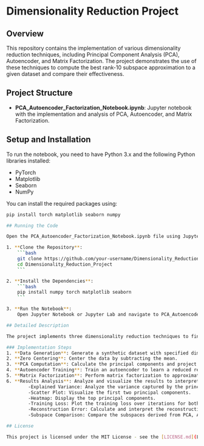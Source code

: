 # Dimensionality Reduction Project

## Overview

This repository contains the implementation of various dimensionality reduction techniques, including Principal Component Analysis (PCA), Autoencoder, and Matrix Factorization. The project demonstrates the use of these techniques to compute the best rank-10 subspace approximation to a given dataset and compare their effectiveness.

## Project Structure

- **PCA_Autoencoder_Factorization_Notebook.ipynb**: Jupyter notebook with the implementation and analysis of PCA, Autoencoder, and Matrix Factorization.

## Setup and Installation

To run the notebook, you need to have Python 3.x and the following Python libraries installed:
- PyTorch
- Matplotlib
- Seaborn
- NumPy

You can install the required packages using:
```bash
pip install torch matplotlib seaborn numpy

## Running the Code

Open the PCA_Autoencoder_Factorization_Notebook.ipynb file using Jupyter Notebook or Jupyter Lab to view and execute the code.

1. **Clone the Repository**:
    ```bash
    git clone https://github.com/your-username/Dimensionality_Reduction_Project.git
    cd Dimensionality_Reduction_Project
    ```

2. **Install the Dependencies**:
    ```bash
    pip install numpy torch matplotlib seaborn
    ```

3. **Run the Notebook**:
    Open Jupyter Notebook or Jupyter Lab and navigate to PCA_Autoencoder_Factorization_Notebook.ipynb. Execute the cells to run the code.

## Detailed Description

The project implements three dimensionality reduction techniques to find the principal components and reduce the dimensionality of a dataset while preserving as much variance as possible. These techniques are widely used in data preprocessing and feature extraction.

### Implementation Steps
1. **Data Generation**: Generate a synthetic dataset with specified dimensions and noise.
2. **Zero Centering**: Center the data by subtracting the mean.
3. **PCA Computation**: Calculate the principal components and project the data onto the reduced subspace.
4. **Autoencoder Training**: Train an autoencoder to learn a reduced representation of the data.
5. **Matrix Factorization**: Perform matrix factorization to approximate the data with lower-rank matrices.
6. **Results Analysis**: Analyze and visualize the results to interpret the variance captured and the effectiveness of each technique.
        -Explained Variance: Analyze the variance captured by the principal components.
        -Scatter Plot: Visualize the first two principal components.
        -Heatmap: Display the top principal components.
        -Training Loss: Plot the training loss over iterations for both Autoencoder and Matrix Factorization.
        -Reconstruction Error: Calculate and interpret the reconstruction error.
        -Subspace Comparison: Compare the subspaces derived from PCA, Autoencoder, and Matrix Factorization.

## License

This project is licensed under the MIT License - see the [LICENSE.md](LICENSE.md) file for details.
